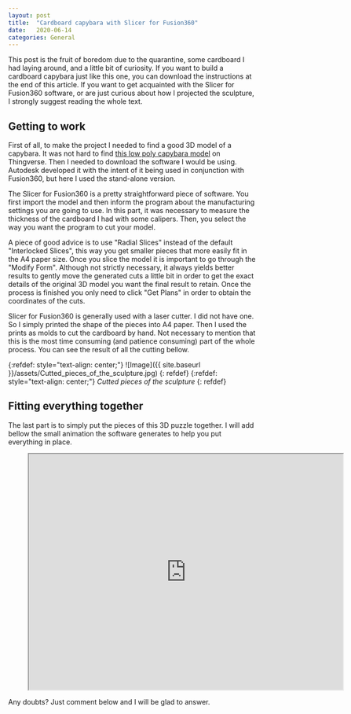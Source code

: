 ```yaml
---
layout: post
title:  "Cardboard capybara with Slicer for Fusion360"
date:   2020-06-14 
categories: General
---
```


This post is the fruit of boredom due to the quarantine, some cardboard I had laying around, and a little bit of curiosity. If you want to build a cardboard capybara just like this one, you can download the instructions at the end of this article. If you want to get acquainted with the Slicer for Fusion360 software, or are just curious about how I projected the sculpture, I strongly suggest reading the whole text.

## Getting to work

First of all, to make the project I needed to find a good 3D model of a capybara. It was not hard to find [this low poly capybara model](https://www.thingiverse.com/thing:2721448) on Thingverse. Then I needed to download the software I would be using. Autodesk developed it with the intent of it being used in conjunction with Fusion360, but here I used the stand-alone version.

The Slicer for Fusion360 is a pretty straightforward piece of software. You first import the model and then inform the program about the manufacturing settings you are going to use. In this part, it was necessary to measure the thickness of the cardboard I had with some calipers. Then, you select the way you want the program to cut your model.

A piece of good advice is to use "Radial Slices" instead of the default "Interlocked Slices", this way you get smaller pieces that more easily fit in the A4 paper size. Once you slice the model it is important to go through the "Modify Form". Although not strictly necessary, it always yields better results to gently move the generated cuts a little bit in order to get the exact details of the original 3D model you want the final result to retain. Once the process is finished you only need to click "Get Plans" in order to obtain the coordinates of the cuts.

Slicer for Fusion360 is generally used with a laser cutter. I did not have one. So I simply printed the shape of the pieces into A4 paper. Then I used the prints as molds to cut the cardboard by hand. Not necessary to mention that this is the most time consuming (and patience consuming) part of the whole process. You can see the result of all the cutting bellow.

{:refdef: style="text-align: center;"}
![Image]({{ site.baseurl }}/assets/Cutted_pieces_of_the_sculpture.jpg)
{: refdef}
{:refdef: style="text-align: center;"}
*Cutted pieces of the sculpture*
{: refdef}

## Fitting everything together

The last part is to simply put the pieces of this 3D puzzle together. I will add bellow the small animation the software generates to help you put everything in place.

<figure><iframe src="https://drive.google.com/file/d/1CmyJLTPgqW3hjhqt8hXVvrLUJX4btWlt/preview" width="640" height="480"></iframe></figure>

Any doubts? Just comment below and I will be glad to answer.